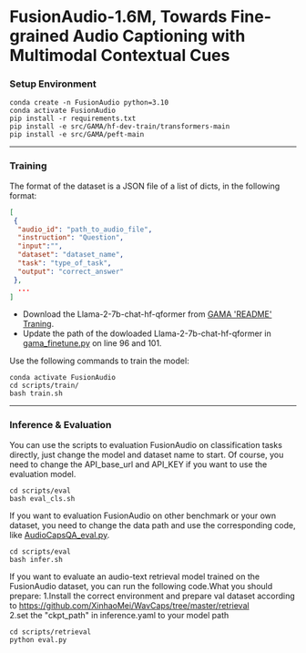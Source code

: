 # FusionAudio-1.6M, Towards Fine-grained Audio Captioning with Multimodal Contextual Cues 

### Setup Environment

```shell
conda create -n FusionAudio python=3.10
conda activate FusionAudio
pip install -r requirements.txt
pip install -e src/GAMA/hf-dev-train/transformers-main
pip install -e src/GAMA/peft-main
```

----

### Training

The format of the dataset is a JSON file of a list of dicts, in the following format:

```json
[
 {
  "audio_id": "path_to_audio_file",
  "instruction": "Question",
  "input":"",
  "dataset": "dataset_name",
  "task": "type_of_task",
  "output": "correct_answer"
 },
  ...
]
```

- Download the Llama-2-7b-chat-hf-qformer from [GAMA 'README' Traning](https://github.com/Sreyan88/GAMA).
- Update the path of the dowloaded Llama-2-7b-chat-hf-qformer in [gama_finetune.py](.src/GAMA/gama_finetune.py) on line 96 and 101.

Use the following commands to train the model:

```shell
conda activate FusionAudio
cd scripts/train/
bash train.sh
```

----

### Inference & Evaluation

You can use the scripts to evaluation FusionAudio on classification tasks directly, just change the model and dataset name to start. Of course, you need to change the API_base_url and API_KEY  if you want to use the evaluation model.

```shell
cd scripts/eval
bash eval_cls.sh
```

If you want to evaluation FusionAudio on other benchmark or your own dataset, you need to change the data path and use the corresponding code, like [AudioCapsQA_eval.py](.src/eval/AudioBench/AudioCapsQA/AudioCapsQA_eval.py).

```shell
cd scripts/eval
bash infer.sh
```
If you want to evaluate an audio-text retrieval model trained on the FusionAudio dataset, you can run the following code.What you should prepare:
1.Install the correct environment and prepare val dataset according to https://github.com/XinhaoMei/WavCaps/tree/master/retrieval   
2.set the "ckpt_path" in inference.yaml to your model path
```shell
cd scripts/retrieval
python eval.py
```
